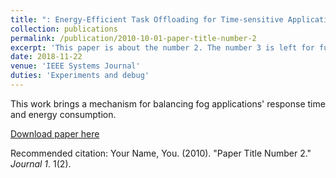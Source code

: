 ```yaml
---
title: ": Energy-Efficient Task Offloading for Time-sensitive Application in Fog Computing"
collection: publications
permalink: /publication/2010-10-01-paper-title-number-2
excerpt: 'This paper is about the number 2. The number 3 is left for future work.'
date: 2018-11-22
venue: 'IEEE Systems Journal'
duties: 'Experiments and debug'
---
```

This work brings a mechanism for balancing fog applications' response time and energy consumption.

[Download paper here](http://academicpages.github.io/files/paper2.pdf)

Recommended citation: Your Name, You. (2010). "Paper Title Number 2." <i>Journal 1</i>. 1(2).
